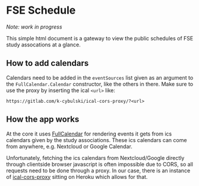 # FSE Schedule
_Note: work in progress_

This simple html document is a gateway to view the public schedules of FSE study
assocations at a glance.

## How to add calendars
Calendars need to be added in the `eventSources` list given as an argument to the
`FullCalendar.Calendar` constructor, like the others in there. Make sure to use the
proxy by inserting the ical `<url>` like:
```
https://gitlab.com/k-cybulski/ical-cors-proxy/?<url>
```

## How the app works
At the core it uses [FullCalendar](https://fullcalendar.io/) for rendering events it
gets from ics calendars given by the study associations. These ics calendars can come
from anywhere, e.g. Nextcloud or Google Calendar.

Unfortunately, fetching the ics calendars from Nextcloud/Google directly through
clientside browser javascript is often impossible due to CORS, so all requests need
to be done through a proxy. In our case, there is an instance of
[ical-cors-proxy](https://gitlab.com/k-cybulski/ical-cors-proxy) sitting on Heroku
which allows for that.
